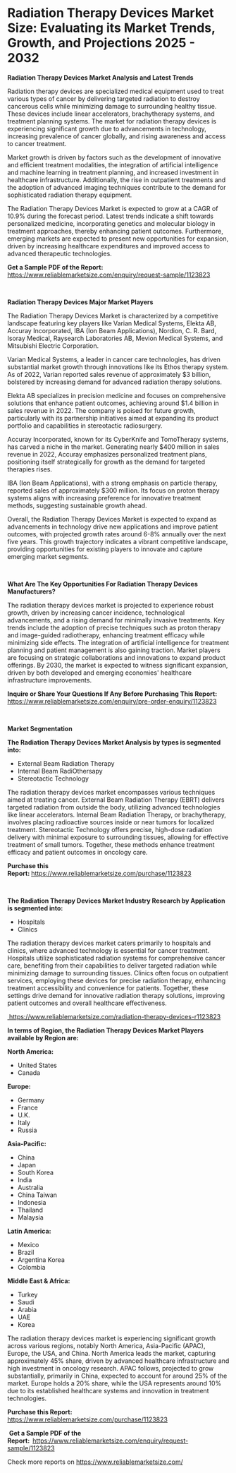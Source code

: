 <p><h1>Radiation Therapy Devices Market Size: Evaluating its Market Trends, Growth, and Projections 2025 - 2032</h1></p><p><strong>Radiation Therapy Devices Market Analysis and Latest Trends</strong></p>
<p><p>Radiation therapy devices are specialized medical equipment used to treat various types of cancer by delivering targeted radiation to destroy cancerous cells while minimizing damage to surrounding healthy tissue. These devices include linear accelerators, brachytherapy systems, and treatment planning systems. The market for radiation therapy devices is experiencing significant growth due to advancements in technology, increasing prevalence of cancer globally, and rising awareness and access to cancer treatment.</p><p>Market growth is driven by factors such as the development of innovative and efficient treatment modalities, the integration of artificial intelligence and machine learning in treatment planning, and increased investment in healthcare infrastructure. Additionally, the rise in outpatient treatments and the adoption of advanced imaging techniques contribute to the demand for sophisticated radiation therapy equipment.</p><p>The Radiation Therapy Devices Market is expected to grow at a CAGR of 10.9% during the forecast period. Latest trends indicate a shift towards personalized medicine, incorporating genetics and molecular biology in treatment approaches, thereby enhancing patient outcomes. Furthermore, emerging markets are expected to present new opportunities for expansion, driven by increasing healthcare expenditures and improved access to advanced therapeutic technologies.</p></p>
<p><strong>Get a Sample PDF of the Report:&nbsp;</strong> <a href="https://www.reliablemarketsize.com/enquiry/request-sample/1123823?utm_campaign=3351&utm_medium=2&utm_source=Github&utm_content=ia&utm_term=08032025&utm_id=radiation-therapy-devices">https://www.reliablemarketsize.com/enquiry/request-sample/1123823</a></p>
<p>&nbsp;</p>
<p><strong>Radiation Therapy Devices Major Market Players</strong></p>
<p><p>The Radiation Therapy Devices Market is characterized by a competitive landscape featuring key players like Varian Medical Systems, Elekta AB, Accuray Incorporated, IBA (Ion Beam Applications), Nordion, C. R. Bard, Isoray Medical, Raysearch Laboratories AB, Mevion Medical Systems, and Mitsubishi Electric Corporation. </p><p>Varian Medical Systems, a leader in cancer care technologies, has driven substantial market growth through innovations like its Ethos therapy system. As of 2022, Varian reported sales revenue of approximately $3 billion, bolstered by increasing demand for advanced radiation therapy solutions.</p><p>Elekta AB specializes in precision medicine and focuses on comprehensive solutions that enhance patient outcomes, achieving around $1.4 billion in sales revenue in 2022. The company is poised for future growth, particularly with its partnership initiatives aimed at expanding its product portfolio and capabilities in stereotactic radiosurgery.</p><p>Accuray Incorporated, known for its CyberKnife and TomoTherapy systems, has carved a niche in the market. Generating nearly $400 million in sales revenue in 2022, Accuray emphasizes personalized treatment plans, positioning itself strategically for growth as the demand for targeted therapies rises.</p><p>IBA (Ion Beam Applications), with a strong emphasis on particle therapy, reported sales of approximately $300 million. Its focus on proton therapy systems aligns with increasing preference for innovative treatment methods, suggesting sustainable growth ahead.</p><p>Overall, the Radiation Therapy Devices Market is expected to expand as advancements in technology drive new applications and improve patient outcomes, with projected growth rates around 6-8% annually over the next five years. This growth trajectory indicates a vibrant competitive landscape, providing opportunities for existing players to innovate and capture emerging market segments.</p></p>
<p>&nbsp;</p>
<p><strong>What Are The Key Opportunities For Radiation Therapy Devices Manufacturers?</strong></p>
<p><p>The radiation therapy devices market is projected to experience robust growth, driven by increasing cancer incidence, technological advancements, and a rising demand for minimally invasive treatments. Key trends include the adoption of precise techniques such as proton therapy and image-guided radiotherapy, enhancing treatment efficacy while minimizing side effects. The integration of artificial intelligence for treatment planning and patient management is also gaining traction. Market players are focusing on strategic collaborations and innovations to expand product offerings. By 2030, the market is expected to witness significant expansion, driven by both developed and emerging economies' healthcare infrastructure improvements.</p></p>
<p><strong>Inquire or Share Your Questions If Any Before Purchasing This Report:</strong> <a href="https://www.reliablemarketsize.com/enquiry/pre-order-enquiry/1123823?utm_campaign=3351&utm_medium=2&utm_source=Github&utm_content=ia&utm_term=08032025&utm_id=radiation-therapy-devices">https://www.reliablemarketsize.com/enquiry/pre-order-enquiry/1123823</a></p>
<p>&nbsp;</p>
<p><strong>Market Segmentation</strong></p>
<p><strong>The Radiation Therapy Devices Market Analysis by types is segmented into:</strong></p>
<p><ul><li>External Beam Radiation Therapy</li><li>Internal Beam RadiOthersapy</li><li>Stereotactic Technology</li></ul></p>
<p><p>The radiation therapy devices market encompasses various techniques aimed at treating cancer. External Beam Radiation Therapy (EBRT) delivers targeted radiation from outside the body, utilizing advanced technologies like linear accelerators. Internal Beam Radiation Therapy, or brachytherapy, involves placing radioactive sources inside or near tumors for localized treatment. Stereotactic Technology offers precise, high-dose radiation delivery with minimal exposure to surrounding tissues, allowing for effective treatment of small tumors. Together, these methods enhance treatment efficacy and patient outcomes in oncology care.</p></p>
<p><strong>Purchase this Report:&nbsp;</strong><a href="https://www.reliablemarketsize.com/purchase/1123823?utm_campaign=3351&utm_medium=2&utm_source=Github&utm_content=ia&utm_term=08032025&utm_id=radiation-therapy-devices">https://www.reliablemarketsize.com/purchase/1123823</a></p>
<p>&nbsp;</p>
<p><strong>The Radiation Therapy Devices Market Industry Research by Application is segmented into:</strong></p>
<p><ul><li>Hospitals</li><li>Clinics</li></ul></p>
<p><p>The radiation therapy devices market caters primarily to hospitals and clinics, where advanced technology is essential for cancer treatment. Hospitals utilize sophisticated radiation systems for comprehensive cancer care, benefiting from their capabilities to deliver targeted radiation while minimizing damage to surrounding tissues. Clinics often focus on outpatient services, employing these devices for precise radiation therapy, enhancing treatment accessibility and convenience for patients. Together, these settings drive demand for innovative radiation therapy solutions, improving patient outcomes and overall healthcare effectiveness.</p></p>
<p><a href="https://www.reliablemarketsize.com/radiation-therapy-devices-r1123823?utm_campaign=3351&utm_medium=2&utm_source=Github&utm_content=ia&utm_term=08032025&utm_id=radiation-therapy-devices">&nbsp;https://www.reliablemarketsize.com/radiation-therapy-devices-r1123823</a></p>
<p><strong>In terms of Region, the Radiation Therapy Devices Market Players available by Region are:</strong></p>
<p>
    <p> <strong> North America: </strong>
        <ul>
            <li>United States</li>
            <li>Canada</li>
        </ul>
        </p> 
    <p> <strong> Europe: </strong>
        <ul>
            <li>Germany</li>
            <li>France</li>
            <li>U.K.</li>
            <li>Italy</li>
            <li>Russia</li>
        </ul>
        </p> 
    <p> <strong> Asia-Pacific: </strong>
        <ul>
            <li>China</li>
            <li>Japan</li>
            <li>South Korea</li>
            <li>India</li>
            <li>Australia</li>
            <li>China Taiwan</li>
            <li>Indonesia</li>
            <li>Thailand</li>
            <li>Malaysia</li>
        </ul>
        </p> 
    <p> <strong> Latin America: </strong>
        <ul>
            <li>Mexico</li>
            <li>Brazil</li>
            <li>Argentina Korea</li>
            <li>Colombia</li>
        </ul>
        </p> 
    <p> <strong> Middle East & Africa: </strong>
        <ul>
            <li>Turkey</li>
            <li>Saudi</li>
            <li>Arabia</li>
            <li>UAE</li>
            <li>Korea</li>
        </ul>
    </p>
    </p>
<p><p>The radiation therapy devices market is experiencing significant growth across various regions, notably North America, Asia-Pacific (APAC), Europe, the USA, and China. North America leads the market, capturing approximately 45% share, driven by advanced healthcare infrastructure and high investment in oncology research. APAC follows, projected to grow substantially, primarily in China, expected to account for around 25% of the market. Europe holds a 20% share, while the USA represents around 10% due to its established healthcare systems and innovation in treatment technologies.</p></p>
<p><strong>Purchase this Report: </strong><a href="https://www.reliablemarketsize.com/purchase/1123823?utm_campaign=3351&utm_medium=2&utm_source=Github&utm_content=ia&utm_term=08032025&utm_id=radiation-therapy-devices">https://www.reliablemarketsize.com/purchase/1123823</a></p>
<p>&nbsp;<strong>Get a Sample PDF of the Report:&nbsp;&nbsp;</strong><a href="https://www.reliablemarketsize.com/enquiry/request-sample/1123823?utm_campaign=3351&utm_medium=2&utm_source=Github&utm_content=ia&utm_term=08032025&utm_id=radiation-therapy-devices">https://www.reliablemarketsize.com/enquiry/request-sample/1123823</a></p>
<p><strong></strong></p>
<p>Check more reports on <a href="https://www.reliablemarketsize.com/?utm_campaign=3351&utm_medium=2&utm_source=Github&utm_content=ia&utm_term=08032025&utm_id=radiation-therapy-devices">https://www.reliablemarketsize.com/</a></p>
